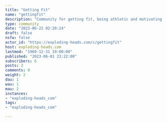 ```yaml
---
title: "Getting Fit" 
name: "gettingfit"
description: "Community for getting fit, being athletic and motivating others to fo the same. Any info about losing weight, raising testosterone in men appreciated. Body progression pics are encouraged and this is a no body shaming community unless welcomed by the user posting. "
type: community
date: "2023-06-22 02:20:24"
draft: false
nsfw: false
actor_id: "https://exploding-heads.com/c/gettingfit"
host: exploding-heads.com
lastmod: "1969-12-31 19:00:00"
published: "2023-06-01 23:22:00"
subscribers: 6
posts: 2
comments: 0
weight: 2
dau: 1
wau: 1
mau: 2
instances:
- "exploding-heads_com"
tags: 
- "exploding-heads_com"

---
```

